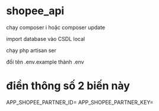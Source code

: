 # shopee_api
chạy composer i hoặc composer update

import database vào CSDL local

chạy php artisan ser

đổi tên .env.example thành .env

# điền thông số 2 biến này
APP_SHOPEE_PARTNER_ID=
APP_SHOPEE_PARTNER_KEY=
